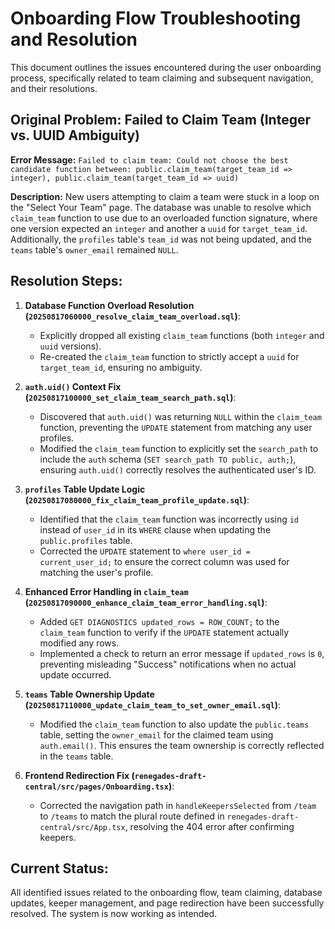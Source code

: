 # Onboarding Flow Troubleshooting and Resolution

This document outlines the issues encountered during the user onboarding process, specifically related to team claiming and subsequent navigation, and their resolutions.

## Original Problem: Failed to Claim Team (Integer vs. UUID Ambiguity)

**Error Message:** `Failed to claim team: Could not choose the best candidate function between: public.claim_team(target_team_id => integer), public.claim_team(target_team_id => uuid)`

**Description:** New users attempting to claim a team were stuck in a loop on the "Select Your Team" page. The database was unable to resolve which `claim_team` function to use due to an overloaded function signature, where one version expected an `integer` and another a `uuid` for `target_team_id`. Additionally, the `profiles` table's `team_id` was not being updated, and the `teams` table's `owner_email` remained `NULL`.

## Resolution Steps:

1.  **Database Function Overload Resolution (`20250817060000_resolve_claim_team_overload.sql`)**:
    *   Explicitly dropped all existing `claim_team` functions (both `integer` and `uuid` versions).
    *   Re-created the `claim_team` function to strictly accept a `uuid` for `target_team_id`, ensuring no ambiguity.

2.  **`auth.uid()` Context Fix (`20250817100000_set_claim_team_search_path.sql`)**:
    *   Discovered that `auth.uid()` was returning `NULL` within the `claim_team` function, preventing the `UPDATE` statement from matching any user profiles.
    *   Modified the `claim_team` function to explicitly set the `search_path` to include the `auth` schema (`SET search_path TO public, auth;`), ensuring `auth.uid()` correctly resolves the authenticated user's ID.

3.  **`profiles` Table Update Logic (`20250817080000_fix_claim_team_profile_update.sql`)**:
    *   Identified that the `claim_team` function was incorrectly using `id` instead of `user_id` in its `WHERE` clause when updating the `public.profiles` table.
    *   Corrected the `UPDATE` statement to `where user_id = current_user_id;` to ensure the correct column was used for matching the user's profile.

4.  **Enhanced Error Handling in `claim_team` (`20250817090000_enhance_claim_team_error_handling.sql`)**:
    *   Added `GET DIAGNOSTICS updated_rows = ROW_COUNT;` to the `claim_team` function to verify if the `UPDATE` statement actually modified any rows.
    *   Implemented a check to return an error message if `updated_rows` is `0`, preventing misleading "Success" notifications when no actual update occurred.

5.  **`teams` Table Ownership Update (`20250817110000_update_claim_team_to_set_owner_email.sql`)**:
    *   Modified the `claim_team` function to also update the `public.teams` table, setting the `owner_email` for the claimed team using `auth.email()`. This ensures the team ownership is correctly reflected in the `teams` table.

6.  **Frontend Redirection Fix (`renegades-draft-central/src/pages/Onboarding.tsx`)**:
    *   Corrected the navigation path in `handleKeepersSelected` from `/team` to `/teams` to match the plural route defined in `renegades-draft-central/src/App.tsx`, resolving the 404 error after confirming keepers.

## Current Status:

All identified issues related to the onboarding flow, team claiming, database updates, keeper management, and page redirection have been successfully resolved. The system is now working as intended.
